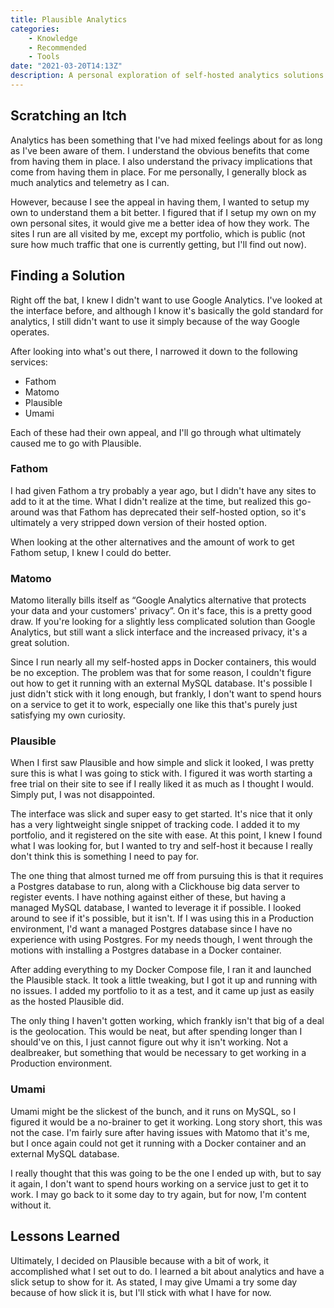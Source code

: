 ```yaml
---
title: Plausible Analytics
categories:
    - Knowledge
    - Recommended
    - Tools
date: "2021-03-20T14:13Z"
description: A personal exploration of self-hosted analytics solutions and their implications on privacy.
---
```



## Scratching an Itch

Analytics has been something that I've had mixed feelings about for as long as I've been aware of them. I understand the obvious benefits that come from having them in place. I also understand the privacy implications that come from having them in place. For me personally, I generally block as much analytics and telemetry as I can.

However, because I see the appeal in having them, I wanted to setup my own to understand them a bit better. I figured that if I setup my own on my own personal sites, it would give me a better idea of how they work. The sites I run are all visited by me, except my portfolio, which is public (not sure how much traffic that one is currently getting, but I'll find out now).

## Finding a Solution

Right off the bat, I knew I didn't want to use Google Analytics. I've looked at the interface before, and although I know it's basically the gold standard for analytics, I still didn't want to use it simply because of the way Google operates.

After looking into what's out there, I narrowed it down to the following services:

* Fathom
* Matomo
* Plausible
* Umami

Each of these had their own appeal, and I'll go through what ultimately caused me to go with Plausible.

### Fathom

I had given Fathom a try probably a year ago, but I didn't have any sites to add to it at the time. What I didn't realize at the time, but realized this go-around was that Fathom has deprecated their self-hosted option, so it's ultimately a very stripped down version of their hosted option.

When looking at the other alternatives and the amount of work to get Fathom setup, I knew I could do better.

### Matomo

Matomo literally bills itself as “Google Analytics alternative that protects your data and your customers' privacy”. On it's face, this is a pretty good draw. If you're looking for a slightly less complicated solution than Google Analytics, but still want a slick interface and the increased privacy, it's a great solution.

Since I run nearly all my self-hosted apps in Docker containers, this would be no exception. The problem was that for some reason, I couldn't figure out how to get it running with an external MySQL database. It's possible I just didn't stick with it long enough, but frankly, I don't want to spend hours on a service to get it to work, especially one like this that's purely just satisfying my own curiosity.

### Plausible

When I first saw Plausible and how simple and slick it looked, I was pretty sure this is what I was going to stick with. I figured it was worth starting a free trial on their site to see if I really liked it as much as I thought I would. Simply put, I was not disappointed.

The interface was slick and super easy to get started. It's nice that it only has a very lightweight single snippet of tracking code. I added it to my portfolio, and it registered on the site with ease. At this point, I knew I found what I was looking for, but I wanted to try and self-host it because I really don't think this is something I need to pay for.

The one thing that almost turned me off from pursuing this is that it requires a Postgres database to run, along with a Clickhouse big data server to register events. I have nothing against either of these, but having a managed MySQL database, I wanted to leverage it if possible. I looked around to see if it's possible, but it isn't. If I was using this in a Production environment, I'd want a managed Postgres database since I have no experience with using Postgres. For my needs though, I went through the motions with installing a Postgres database in a Docker container.

After adding everything to my Docker Compose file, I ran it and launched the Plausible stack. It took a little tweaking, but I got it up and running with no issues. I added my portfolio to it as a test, and it came up just as easily as the hosted Plausible did.

The only thing I haven't gotten working, which frankly isn't that big of a deal is the geolocation. This would be neat, but after spending longer than I should've on this, I just cannot figure out why it isn't working. Not a dealbreaker, but something that would be necessary to get working in a Production environment.

### Umami

Umami might be the slickest of the bunch, and it runs on MySQL, so I figured it would be a no-brainer to get it working. Long story short, this was not the case. I'm fairly sure after having issues with Matomo that it's me, but I once again could not get it running with a Docker container and an external MySQL database.

I really thought that this was going to be the one I ended up with, but to say it again, I don't want to spend hours working on a service just to get it to work. I may go back to it some day to try again, but for now, I'm content without it.

## Lessons Learned

Ultimately, I decided on Plausible because with a bit of work, it accomplished what I set out to do. I learned a bit about analytics and have a slick setup to show for it. As stated, I may give Umami a try some day because of how slick it is, but I'll stick with what I have for now.
